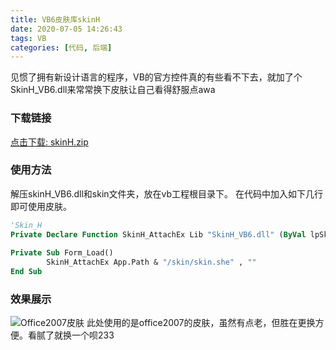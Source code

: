 ```yaml
---
title: VB6皮肤库skinH
date: 2020-07-05 14:26:43
tags: VB
categories: [代码, 后端]
---
```

见惯了拥有新设计语言的程序，VB的官方控件真的有些看不下去，就加了个SkinH_VB6.dll来常常换下皮肤让自己看得舒服点awa
<!--more-->
### 下载链接
[点击下载: skinH.zip](https://wwi.lanzous.com/iA07ljyh30d)
### 使用方法
解压skinH_VB6.dll和skin文件夹，放在vb工程根目录下。
在代码中加入如下几行即可使用皮肤。
```vb
'Skin_H
Private Declare Function SkinH_AttachEx Lib "SkinH_VB6.dll" (ByVal lpSkinFile As String, ByVal lpPasswd As String) As Long
    
Private Sub Form_Load()
        SkinH_AttachEx App.Path & "/skin/skin.she" , ""
End Sub
```
### 效果展示
![Office2007皮肤](https://7.dusays.com/2021/01/02/071400f9d45a9.png)
此处使用的是office2007的皮肤，虽然有点老，但胜在更换方便。看腻了就换一个呗233